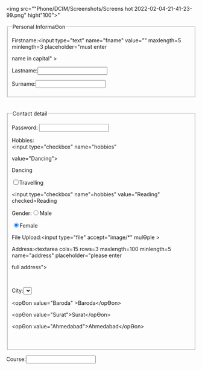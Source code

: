 <!doctype html>

<html>

<head>

<title>Example of Forms</title></head>

<body>
							

			
				
<img src=""Phone/DCIM/Screenshots/Screens hot 2022-02-04-21-41-23-99.png" hight"100">" 
				

<form acƟon="link.html" method="post" Autocomplete name="form1">

<Fieldset><legend>Personal InformaƟon</legend>

Firstname:<input type="text" name="fname" value="" maxlength=5 minlength=3 placeholder="must enter

name in capital" ><br>

Lastname:<input type="text" name="lname" ><br>

Surname:<input type="text" name="snam">

</fieldset>

<br>

<br>

<fieldset><legend>Contact detail</legend>

Password: <input type="password" name="password" > <br>

Hobbies:<br> <input type="checkbox" name="hobbies"

value="Dancing">

Dancing<br>

<input type="checkbox" name="hobbies" value="Travelling">Travelling<br>

<input type="checkbox" name"=hobbies" value="Reading" checked>Reading<br>

Gender:<input type="radio" name="gender" value="male">Male<br>

<input type="radio" name="gender" value="female" checked >Female<br>

File Upload:<input type="file" accept="image/*" mulƟple ><br>

Address:<textarea cols=15 rows=3 maxlength=100 minlength=5 name="address" placeholder="please enter

full address">

</textarea><br>

City:<select name="city">

<opƟon value="Baroda" >Baroda</opƟon>

<opƟon value="Surat">Surat</opƟon>

<opƟon value="Ahmedabad">Ahmedabad</opƟon>

</select><br>

</fieldset>

Course:<input name="course" list="course">

<datalist id="course">

<opƟon value="BCA">

<opƟon value="BCOM">

<opƟon value="BBA">

<opƟon value="B.E.">

</datalist><br>

range:<input type="range" min=5 max=100><input type="text" value="" id=ans>

age:<input type="number" name="age" max=100 min=5>

Search:<input type="search" name="search"><br>

Email:<input type="email" name="email" paƩern="[a-z0-9._%+-]+@[a-z0-9.-]+\.[a-z]{2,3}$"><br>

URL:<input type="url" name="weblink" paƩern="hƩp?://.+" placeholder="hƩp://www.google.com"><br>

Mobile:<input type="tel" name="mobile no" paƩern="[0-9\s]{5}[0-9]{5}" placeholder="5digits 5digits">

Date: <input type="date" max="2016-12-01" min="1900-01-01" ><br>

Month: <input type="Month" name="joinmonth"><br>

Select a Week:<input type="week" name="year_week"><br>

DateTime:<input type="dateƟme-local" name="dob"><br>

Ɵme:<input type="Ɵme" name="Ɵme"><br>

<label for="username">username:</label><input type="text"><br>

<input type="submit" name=submit" value="Submit">

<input type="reset" name="reset" value="Reset">

</form>

</body>

</html
